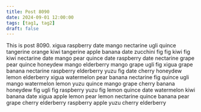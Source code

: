 ```yaml
---
title: Post 8090
date: 2024-09-01 12:00:00
tags: [tag1, tag2]
draft: false
---
```

This is post 8090.
xigua
raspberry
date
mango
nectarine
ugli
quince
tangerine
orange
kiwi
tangerine
apple
banana
date
zucchini
fig
fig
kiwi
fig
kiwi
nectarine
date
mango
pear
quince
date
raspberry
date
nectarine
grape
pear
quince
honeydew
mango
elderberry
mango
grape
ugli
fig
xigua
grape
banana
nectarine
raspberry
elderberry
yuzu
fig
date
cherry
honeydew
lemon
elderberry
xigua
watermelon
pear
banana
nectarine
fig
quince
ugli
mango
watermelon
lemon
yuzu
quince
mango
grape
cherry
banana
honeydew
fig
ugli
fig
raspberry
yuzu
fig
lemon
quince
date
watermelon
kiwi
banana
date
xigua
apple
lemon
pear
lemon
nectarine
quince
banana
pear
grape
cherry
elderberry
raspberry
apple
yuzu
cherry
elderberry
